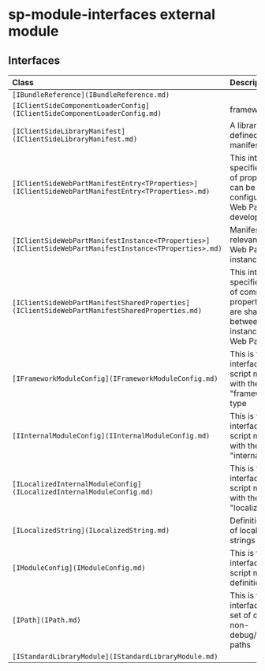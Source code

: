 # sp-module-interfaces external module



## Interfaces

| Class	   |  Description |
|:-------------|:---------------|
| `[IBundleReference](IBundleReference.md)`     |   |
| `[IClientSideComponentLoaderConfig](IClientSideComponentLoaderConfig.md)`     | framework  |
| `[IClientSideLibraryManifest](IClientSideLibraryManifest.md)`     | A library is defined by this manifest  |
| `[IClientSideWebPartManifestEntry<TProperties>](IClientSideWebPartManifestEntry<TProperties>.md)`     | This interface specifies the set of properties that can be pre-configured by a Web Part developer  |
| `[IClientSideWebPartManifestInstance<TProperties>](IClientSideWebPartManifestInstance<TProperties>.md)`     | Manifest that is relevant to a Web Part instance  |
| `[IClientSideWebPartManifestSharedProperties](IClientSideWebPartManifestSharedProperties.md)`     | This interface specifies the set of common properties that are shared between all instances of the Web Part  |
| `[IFrameworkModuleConfig](IFrameworkModuleConfig.md)`     | This is the interface for a script module with the "framework" type  |
| `[IInternalModuleConfig](IInternalModuleConfig.md)`     | This is the interface for a script module with the "internal" type  |
| `[ILocalizedInternalModuleConfig](ILocalizedInternalModuleConfig.md)`     | This is the interface for a script module with the "localized" type  |
| `[ILocalizedString](ILocalizedString.md)`     | Definition: A set of localized strings  |
| `[IModuleConfig](IModuleConfig.md)`     | This is the base interface for a script module's definition  |
| `[IPath](IPath.md)`     | This is the base interface for a set of debug and non-debug/minimized paths  |
| `[IStandardLibraryModule](IStandardLibraryModule.md)`     |   |




